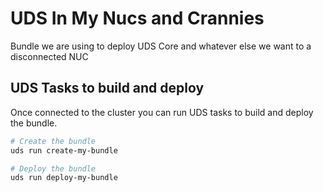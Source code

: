 # UDS In My Nucs and Crannies

Bundle we are using to deploy UDS Core and whatever else we want to a disconnected NUC

## UDS Tasks to build and deploy
Once connected to the cluster you can run UDS tasks to build and deploy the bundle.

```bash
# Create the bundle
uds run create-my-bundle

# Deploy the bundle
uds run deploy-my-bundle
```